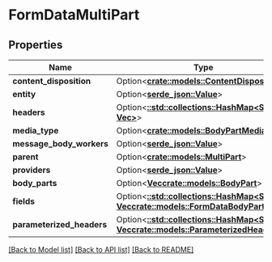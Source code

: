 # FormDataMultiPart

## Properties

Name | Type | Description | Notes
------------ | ------------- | ------------- | -------------
**content_disposition** | Option<[**crate::models::ContentDisposition**](ContentDisposition.md)> |  | [optional]
**entity** | Option<[**serde_json::Value**](.md)> |  | [optional]
**headers** | Option<[**::std::collections::HashMap<String, Vec<String>>**](array.md)> |  | [optional]
**media_type** | Option<[**crate::models::BodyPartMediaType**](BodyPart_mediaType.md)> |  | [optional]
**message_body_workers** | Option<[**serde_json::Value**](.md)> |  | [optional]
**parent** | Option<[**crate::models::MultiPart**](MultiPart.md)> |  | [optional]
**providers** | Option<[**serde_json::Value**](.md)> |  | [optional]
**body_parts** | Option<[**Vec<crate::models::BodyPart>**](BodyPart.md)> |  | [optional]
**fields** | Option<[**::std::collections::HashMap<String, Vec<crate::models::FormDataBodyPart>>**](array.md)> |  | [optional]
**parameterized_headers** | Option<[**::std::collections::HashMap<String, Vec<crate::models::ParameterizedHeader>>**](array.md)> |  | [optional]

[[Back to Model list]](../README.md#documentation-for-models) [[Back to API list]](../README.md#documentation-for-api-endpoints) [[Back to README]](../README.md)


